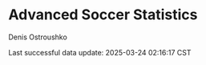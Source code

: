 # Advanced Soccer Statistics
Denis Ostroushko

<!-- gfm -->

Last successful data update: 2025-03-24 02:16:17 CST

